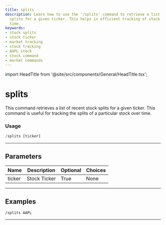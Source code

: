 ```yaml
---
title: splits
description: Learn how to use the '/splits' command to retrieve a list of recent stock
  splits for a given ticker. This helps in efficient tracking of stock splits over
  time.
keywords:
- stock splits
- stock ticker
- market tracking
- stock tracking
- AAPL stock
- stock command
- market commands
---
```


import HeadTitle from '@site/src/components/General/HeadTitle.tsx';

<HeadTitle title="splits - Duediligence - Telegram - Reference | OpenBB Bot Docs" />

# splits

This command retrieves a list of recent stock splits for a given ticker. This command is useful for tracking the splits of a particular stock over time.

### Usage

```python wordwrap
/splits [ticker]
```

---

## Parameters

| Name | Description | Optional | Choices |
| ---- | ----------- | -------- | ------- |
| ticker | Stock Ticker | True | None |


---

## Examples

```
/splits AAPL
```

---
